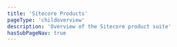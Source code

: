 ```yaml
---
title: 'Sitecore Products'
pageType: 'childoverview'
description: 'Overview of the Sitecore product suite'
hasSubPageNav: true
---
```


